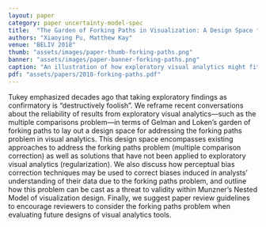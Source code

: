 ```yaml
---
layout: paper
category: paper uncertainty-model-spec
title:  "The Garden of Forking Paths in Visualization: A Design Space for Reliable Exploratory Visual Analytics"
authors: "Xiaoying Pu, Matthew Kay"
venue: "BELIV 2018"
thumb: "assets/images/paper-thumb-forking-paths.png"
banner: "assets/images/paper-banner-forking-paths.png"
caption: "An illustration of how exploratory visual analytics might fit into a statistical modelling process, and how it might be improved via the incorporation of techniques to mitigate the forking paths problem by treating it as a statistical modelling process."
pdf: "assets/papers/2018-forking-paths.pdf"
---
```


<!-- abstract -->
Tukey emphasized decades ago that taking exploratory findings as confirmatory is “destructively foolish”. We reframe recent conversations about the reliability of results from exploratory visual analytics—such as the multiple comparisons problem—in terms of Gelman and Loken’s garden of forking paths to lay out a design space for addressing the forking paths problem in visual analytics. This design space encompasses existing approaches to address the forking paths problem (multiple comparison correction) as well as solutions that have not been applied to exploratory visual analytics (regularization). We also discuss how perceptual bias correction techniques may be used to correct biases induced in analysts’ understanding of their data due to the forking paths problem, and outline how this problem can be cast as a threat to validity within Munzner’s Nested Model of visualization design. Finally, we suggest paper review guidelines to encourage reviewers to consider the forking paths problem when evaluating future designs of visual analytics tools.
